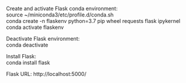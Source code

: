 Create and activate Flask conda environment:  
source ~/miniconda3/etc/profile.d/conda.sh  
conda create -n flaskenv python=3.7 pip wheel requests flask ipykernel  
conda activate flaskenv  

Deactivate Flask environment:  
conda deactivate  

Install Flask:  
conda install flask  

Flask URL:
http://localhost:5000/  
